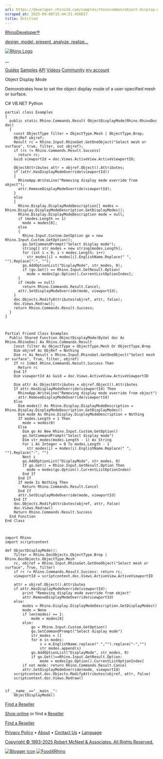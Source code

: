 ```yaml
---
url: https://developer.rhino3d.com/samples/rhinocommon/object-display-mode/
scraped_at: 2025-09-08T15:44:51.456617
title: Untitled
---
```


[RhinoDeveloper®](/)

[design, model, present, analyze, realize...](/)

[![Rhino Logo](https://developer.rhino3d.com/images/rhinodevlogo.png)](/)

__

[Guides](https://developer.rhino3d.com/guides)
[Samples](https://developer.rhino3d.com/samples)
[API](https://developer.rhino3d.com/api)
[Videos](https://developer.rhino3d.com/videos)
[Community](https://discourse.mcneel.com/c/rhino-developer) [my account
](https://www.rhino3d.com/my-account/ "Manage your account, licenses, and
teams")

Object Display Mode

Demonstrates how to set the object display mode of a user-specified mesh or
surface.

C# VB.NET Python

    
    
    partial class Examples
    {
      public static Rhino.Commands.Result ObjectDisplayMode(Rhino.RhinoDoc doc)
      {
        const ObjectType filter = ObjectType.Mesh | ObjectType.Brep;
        ObjRef objref;
        Result rc = Rhino.Input.RhinoGet.GetOneObject("Select mesh or surface", true, filter, out objref);
        if (rc != Rhino.Commands.Result.Success)
          return rc;
        Guid viewportId = doc.Views.ActiveView.ActiveViewportID;
    
        ObjectAttributes attr = objref.Object().Attributes;
        if (attr.HasDisplayModeOverride(viewportId))
        {
          RhinoApp.WriteLine("Removing display mode override from object");
          attr.RemoveDisplayModeOverride(viewportId);
        }
        else
        {
          Rhino.Display.DisplayModeDescription[] modes = Rhino.Display.DisplayModeDescription.GetDisplayModes();
          Rhino.Display.DisplayModeDescription mode = null;
          if (modes.Length == 1)
            mode = modes[0];
          else
          {
            Rhino.Input.Custom.GetOption go = new Rhino.Input.Custom.GetOption();
            go.SetCommandPrompt("Select display mode");
            string[] str_modes = new string[modes.Length];
            for (int i = 0; i < modes.Length; i++)
              str_modes[i] = modes[i].EnglishName.Replace(" ", "").Replace("-", "");
            go.AddOptionList("DisplayMode", str_modes, 0);
            if (go.Get() == Rhino.Input.GetResult.Option)
              mode = modes[go.Option().CurrentListOptionIndex];
          }
          if (mode == null)
            return Rhino.Commands.Result.Cancel;
          attr.SetDisplayModeOverride(mode, viewportId);
        }
        doc.Objects.ModifyAttributes(objref, attr, false);
        doc.Views.Redraw();
        return Rhino.Commands.Result.Success;
      }
    }
    
    
    
    Partial Friend Class Examples
      Public Shared Function ObjectDisplayMode(ByVal doc As Rhino.RhinoDoc) As Rhino.Commands.Result
    	Const filter As ObjectType = ObjectType.Mesh Or ObjectType.Brep
    	Dim objref As ObjRef = Nothing
    	Dim rc As Result = Rhino.Input.RhinoGet.GetOneObject("Select mesh or surface", True, filter, objref)
    	If rc IsNot Rhino.Commands.Result.Success Then
    	  Return rc
    	End If
    	Dim viewportId As Guid = doc.Views.ActiveView.ActiveViewportID
    
    	Dim attr As ObjectAttributes = objref.Object().Attributes
    	If attr.HasDisplayModeOverride(viewportId) Then
    	  RhinoApp.WriteLine("Removing display mode override from object")
    	  attr.RemoveDisplayModeOverride(viewportId)
    	Else
    	  Dim modes() As Rhino.Display.DisplayModeDescription = Rhino.Display.DisplayModeDescription.GetDisplayModes()
    	  Dim mode As Rhino.Display.DisplayModeDescription = Nothing
    	  If modes.Length = 1 Then
    		mode = modes(0)
    	  Else
    		Dim go As New Rhino.Input.Custom.GetOption()
    		go.SetCommandPrompt("Select display mode")
    		Dim str_modes(modes.Length - 1) As String
    		For i As Integer = 0 To modes.Length - 1
    		  str_modes(i) = modes(i).EnglishName.Replace(" ", "").Replace("-", "")
    		Next i
    		go.AddOptionList("DisplayMode", str_modes, 0)
    		If go.Get() = Rhino.Input.GetResult.Option Then
    		  mode = modes(go.Option().CurrentListOptionIndex)
    		End If
    	  End If
    	  If mode Is Nothing Then
    		Return Rhino.Commands.Result.Cancel
    	  End If
    	  attr.SetDisplayModeOverride(mode, viewportId)
    	End If
    	doc.Objects.ModifyAttributes(objref, attr, False)
    	doc.Views.Redraw()
    	Return Rhino.Commands.Result.Success
      End Function
    End Class
    
    
    
    import Rhino
    import scriptcontext
    
    def ObjectDisplayMode():
        filter = Rhino.DocObjects.ObjectType.Brep | Rhino.DocObjects.ObjectType.Mesh
        rc, objref = Rhino.Input.RhinoGet.GetOneObject("Select mesh or surface", True, filter)
        if rc != Rhino.Commands.Result.Success: return rc;
        viewportId = scriptcontext.doc.Views.ActiveView.ActiveViewportID
    
        attr = objref.Object().Attributes
        if attr.HasDisplayModeOverride(viewportId):
            print "Removing display mode override from object"
            attr.RemoveDisplayModeOverride(viewportId)
        else:
            modes = Rhino.Display.DisplayModeDescription.GetDisplayModes()
            mode = None
            if len(modes) == 1:
                mode = modes[0]
            else:
                go = Rhino.Input.Custom.GetOption()
                go.SetCommandPrompt("Select display mode")
                str_modes = []
                for m in modes:
                    s = m.EnglishName.replace(" ","").replace("-","")
                    str_modes.append(s)
                go.AddOptionList("DisplayMode", str_modes, 0)
                if go.Get()==Rhino.Input.GetResult.Option:
                    mode = modes[go.Option().CurrentListOptionIndex]
            if not mode: return Rhino.Commands.Result.Cancel
            attr.SetDisplayModeOverride(mode, viewportId)
        scriptcontext.doc.Objects.ModifyAttributes(objref, attr, False)
        scriptcontext.doc.Views.Redraw()
    
    
    if __name__=="__main__":
        ObjectDisplayMode()
    

  

[Find a Reseller](https://www.rhino3d.com/sales)

[Shop online](https://www.rhino3d.com/store) or find a
[Reseller](https://www.rhino3d.com/sales)

[Find a Reseller](https://www.rhino3d.com/sales)

[Privacy Policy](https://www.rhino3d.com/privacy) •
[About](https://www.rhino3d.com/mcneel/about) • [Contact
Us](https://www.rhino3d.com/mcneel/contact) • [
Language](https://www.rhino3d.com/language "Change to a different region or
language")

[Copyright © 1993-2025 Robert McNeel & Associates. All Rights
Reserved.](https://www.rhino3d.com/mcneel/about)

[](https://www.facebook.com/McNeelRhinoceros/)
[](https://twitter.com/bobmcneel) [](https://www.linkedin.com/groups/75313/)
[](https://www.youtube.com/user/RhinoGuide/videos) [](https://vimeo.com/rhino)
[![Blogger
icon](https://developer.rhino3d.com/images/blogger.svg)](http://blog.rhino3d.com/)
[![Food4Rhino](https://developer.rhino3d.com/images/f4r_icon_01.svg)](https://www.food4rhino.com)


